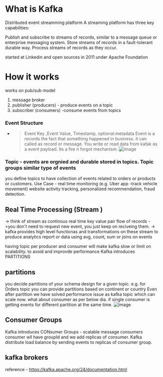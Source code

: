 # What is Kafka
Distributed event streamming platform
A streaming platform has three key capabilities:

Publish and subscribe to streams of records, similar to a message queue or enterprise messaging system.
Store streams of records in a fault-tolerant durable way.
Process streams of records as they occur.

started at Linkedin and open sources in 2011 under Apache Foundation

# How it works 
works on pub/sub model
1. message broker
2. publisher (producers) - produce events on a topic
3. subscriber (consumers)  -consume events from topics

### Event Structure 
- > Event Key  ,Event Value, Timestamp, optional:metadata
Event is a records the fact that something happened in business. it can called as record or message. You write or read data from kafak
as a event payload. Its a fire n forgot mechanism.
![image](https://github.com/user-attachments/assets/a6a05a52-a635-481f-9cc7-bd6f19a89e05)

### Topic - events are orgnied and durable stored in topics. Topic groups similar type of events
you define topics to have collection of events related to orders or products or customers.
Use Case - real time monitoring (e.g. Uber app -track vehicle movement) 
website activity tracking, personalized recommendation, fraud detection.

## Real Time Processing (Stream )
-> think of stream as continous real time key value pair flow of records
->you don't need to request new event, you just keep on reciveing them.
-> kafka provides high level functionas and transformations on these stream to produce analytics report or data using avg, count, sum or joins on events

having topic per producer and consumer will make kafka slow or limit on scalability. to avoid and improvde performance Kafka introduces PARTITIONS
## partitions
you decide partitions of your schema design for a given topic. e.g. for Orders topic you can provide partitions based on continent or country 
Even after partition we have solved performance issue as kafka topic which can scale now. what about consumer as per below dia. if single consumer is getting events for different partition at the same time.
![image](https://github.com/user-attachments/assets/1ae10609-a0d1-4efb-9e64-a5245ef92632)

## Consumer Groups
Kafka introduces CONsumer Groups - scalable message consumers
consumer wll have groupId and we add replicas of consumer. Kafka distribute load balance by sending events to replicas of consumer group.

## kafka brokers







reference - https://kafka.apache.org/24/documentation.html
